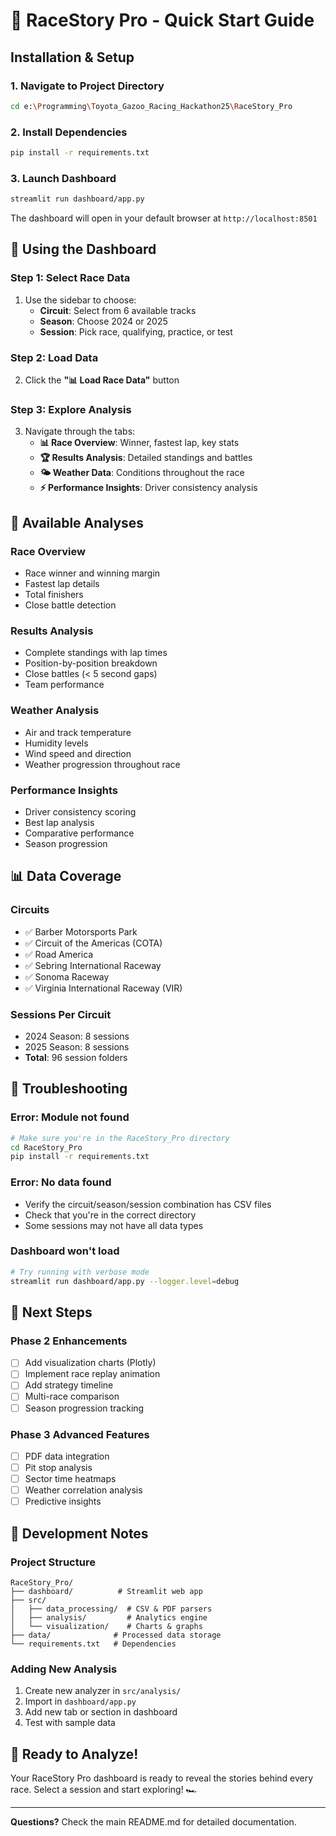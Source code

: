 # 🚀 RaceStory Pro - Quick Start Guide

## Installation & Setup

### 1. Navigate to Project Directory
```bash
cd e:\Programming\Toyota_Gazoo_Racing_Hackathon25\RaceStory_Pro
```

### 2. Install Dependencies
```bash
pip install -r requirements.txt
```

### 3. Launch Dashboard
```bash
streamlit run dashboard/app.py
```

The dashboard will open in your default browser at `http://localhost:8501`

## 📖 Using the Dashboard

### Step 1: Select Race Data
1. Use the sidebar to choose:
   - **Circuit**: Select from 6 available tracks
   - **Season**: Choose 2024 or 2025
   - **Session**: Pick race, qualifying, practice, or test

### Step 2: Load Data
2. Click the **"📊 Load Race Data"** button

### Step 3: Explore Analysis
3. Navigate through the tabs:
   - **📊 Race Overview**: Winner, fastest lap, key stats
   - **🏆 Results Analysis**: Detailed standings and battles
   - **🌤️ Weather Data**: Conditions throughout the race
   - **⚡ Performance Insights**: Driver consistency analysis

## 🎯 Available Analyses

### Race Overview
- Race winner and winning margin
- Fastest lap details
- Total finishers
- Close battle detection

### Results Analysis
- Complete standings with lap times
- Position-by-position breakdown
- Close battles (< 5 second gaps)
- Team performance

### Weather Analysis
- Air and track temperature
- Humidity levels
- Wind speed and direction
- Weather progression throughout race

### Performance Insights
- Driver consistency scoring
- Best lap analysis
- Comparative performance
- Season progression

## 📊 Data Coverage

### Circuits
- ✅ Barber Motorsports Park
- ✅ Circuit of the Americas (COTA)
- ✅ Road America
- ✅ Sebring International Raceway
- ✅ Sonoma Raceway
- ✅ Virginia International Raceway (VIR)

### Sessions Per Circuit
- 2024 Season: 8 sessions
- 2025 Season: 8 sessions
- **Total**: 96 session folders

## 🔧 Troubleshooting

### Error: Module not found
```bash
# Make sure you're in the RaceStory_Pro directory
cd RaceStory_Pro
pip install -r requirements.txt
```

### Error: No data found
- Verify the circuit/season/session combination has CSV files
- Check that you're in the correct directory
- Some sessions may not have all data types

### Dashboard won't load
```bash
# Try running with verbose mode
streamlit run dashboard/app.py --logger.level=debug
```

## 🎨 Next Steps

### Phase 2 Enhancements
- [ ] Add visualization charts (Plotly)
- [ ] Implement race replay animation
- [ ] Add strategy timeline
- [ ] Multi-race comparison
- [ ] Season progression tracking

### Phase 3 Advanced Features
- [ ] PDF data integration
- [ ] Pit stop analysis
- [ ] Sector time heatmaps
- [ ] Weather correlation analysis
- [ ] Predictive insights

## 📝 Development Notes

### Project Structure
```
RaceStory_Pro/
├── dashboard/          # Streamlit web app
├── src/
│   ├── data_processing/  # CSV & PDF parsers
│   ├── analysis/         # Analytics engine
│   └── visualization/    # Charts & graphs
├── data/              # Processed data storage
└── requirements.txt   # Dependencies
```

### Adding New Analysis
1. Create new analyzer in `src/analysis/`
2. Import in `dashboard/app.py`
3. Add new tab or section in dashboard
4. Test with sample data

## 🏁 Ready to Analyze!

Your RaceStory Pro dashboard is ready to reveal the stories behind every race. Select a session and start exploring! 🏎️

---
**Questions?** Check the main README.md for detailed documentation.
